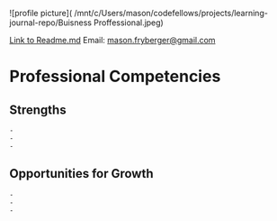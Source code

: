 



 ![profile picture]( /mnt/c/Users/mason/codefellows/projects/learning-journal-repo/Buisness Proffessional.jpeg) 


 [Link to Readme.md](https://masonchance.github.io/learning-journal-repo/readme.md)  Email: mason.fryberger@gmail.com 



# Professional Competencies

  ## Strengths
    -
    -
    -
  ## Opportunities for Growth
    -
    -
    -
     
     
     
